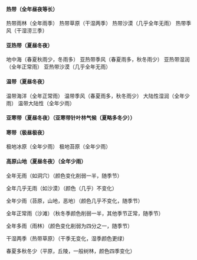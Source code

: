 #### 热带（全年昼夜等长）

热带雨林（全年雨季）
热带草原（干湿两季）
热带沙漠（几乎全年无雨）
热带季风（干湿涝三季）

#### 亚热带（夏昼冬夜）

地中海（春夏秋雨少，冬雨多）
亚热带季风（春夏雨多，秋冬雨少）
亚热带湿润（全年正常雨）
亚热带沙漠（几乎全年无雨）

#### 温带（夏昼冬夜）

温带海洋（全年正常雨）
温带季风（春夏雨多，秋冬雨少）
大陆性湿润（全年少雨）
温带大陆性（全年少雨）

#### 亚寒带（夏昼冬夜）（亚寒带针叶林气候（夏略多冬少））

#### 寒带（极昼极夜）

极地冰原（全年少雨）
极地苔原（全年少雨）

#### 高原山地（夏昼冬夜）（全年少雨）





全年无雨（如洞穴）（颜色变化削弱一半，随季节）

全年几乎无雨（如沙漠）（颜色（几乎）不变化）

全年少雨（苔原，山地，恶地）（颜色几乎不变化，随季节）

全年正常雨（沙滩）（秋冬季颜色削弱一半，其他季节正常，随季节）

全年多雨（雨林）（颜色变化削弱为四分之一，随季节）



干湿两季（热带草原）（干季无变化，湿季颜色更绿）

春夏多秋冬少（平原，丘陵，一般树林，颜色四季变化）



